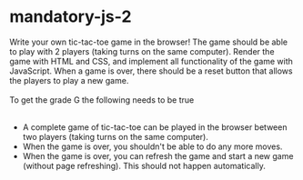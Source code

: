 # mandatory-js-2

Write your own tic-tac-toe game in the browser! The game should be able to play with 2 players (taking turns on the same computer).
Render the game with HTML and CSS, and implement all functionality of the game with JavaScript. When a game is over, there should
be a reset button that allows the players to play a new game.<br/><br/>
To get the grade G the following needs to be true<br/><br/>
<ul>
<li>A complete game of tic-tac-toe can be played in the browser between two players (taking turns on the same computer).</li>
<li>When the game is over, you shouldn't be able to do any more moves.</li>
<li>When the game is over, you can refresh the game and start a new game (without page refreshing). This should not happen
automatically.</li>
</ul>
